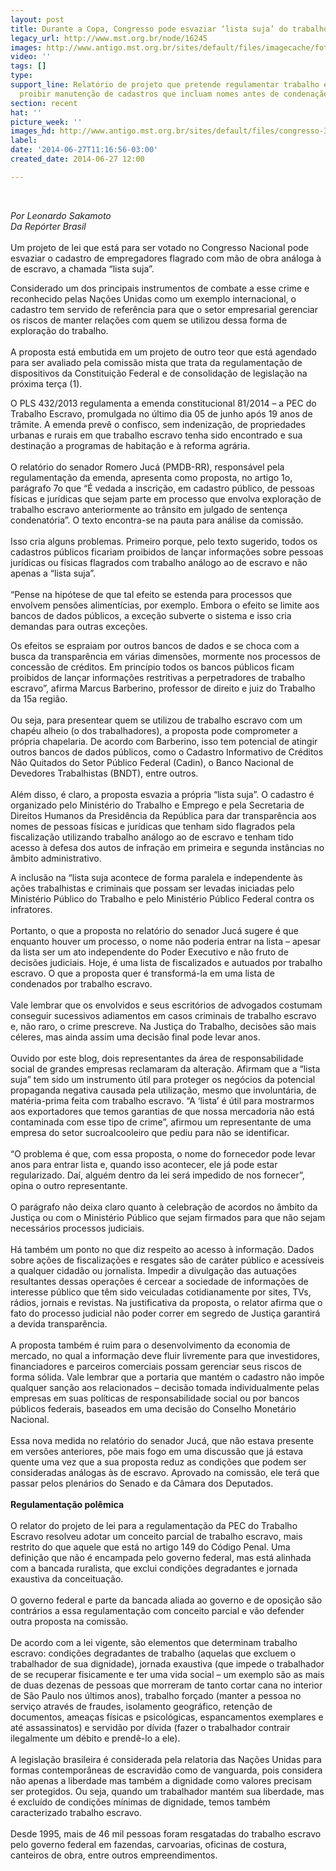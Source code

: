 ```yaml
---
layout: post
title: Durante a Copa, Congresso pode esvaziar ‘lista suja’ do trabalho escravo
legacy_url: http://www.mst.org.br/node/16245
images: http://www.antigo.mst.org.br/sites/default/files/imagecache/foto_destaque/congresso-33.jpg
video: ''
tags: []
type: 
support_line: Relatório de projeto que pretende regulamentar trabalho escravo quer
  proibir manutenção de cadastros que incluam nomes antes de condenação judicial
section: recent
hat: ''
picture_week: ''
images_hd: http://www.antigo.mst.org.br/sites/default/files/congresso-33.jpg
label: 
date: '2014-06-27T11:16:56-03:00'
created_date: 2014-06-27 12:00

---
```

<p>&nbsp;</p><p><em>Por Leonardo Sakamoto<br>Da Repórter Brasil</em><br><br>Um projeto de lei que está para ser votado no Congresso Nacional pode esvaziar o cadastro de empregadores flagrado com mão de obra análoga à de escravo, a chamada “lista suja”.</p><p>Considerado um dos principais instrumentos de combate a esse crime e reconhecido pelas Nações Unidas como um exemplo internacional, o cadastro tem servido de referência para que o setor empresarial gerenciar os riscos de manter relações com quem se utilizou dessa forma de exploração do trabalho.<br><br>A proposta está embutida em um projeto de outro teor que está agendado para ser avaliado pela comissão mista que trata da regulamentação de dispositivos da Constituição Federal e de consolidação de legislação na próxima terça (1).</p><p>O PLS 432/2013 regulamenta a emenda constitucional 81/2014 – a PEC do Trabalho Escravo, promulgada no último dia 05 de junho após 19 anos de trâmite. A emenda prevê o confisco, sem indenização, de propriedades urbanas e rurais em que trabalho escravo tenha sido encontrado e sua destinação a programas de habitação e à reforma agrária.<br><br>O relatório do senador Romero Jucá (PMDB-RR), responsável pela regulamentação da emenda, apresenta como proposta, no artigo 1o, parágrafo 7o que “É vedada a inscrição, em cadastro público, de pessoas físicas e jurídicas que sejam parte em processo que envolva exploração de trabalho escravo anteriormente ao trânsito em julgado de sentença condenatória”. O texto encontra-se na pauta para análise da comissão.<br><br>Isso cria alguns problemas. Primeiro porque, pelo texto sugerido, todos os cadastros públicos ficariam proibidos de lançar informações sobre pessoas jurídicas ou físicas flagrados com trabalho análogo ao de escravo e não apenas a “lista suja”.<br><br>“Pense na hipótese de que tal efeito se estenda para processos que envolvem pensões alimentícias, por exemplo. Embora o efeito se limite aos bancos de dados públicos, a exceção subverte o sistema e isso cria demandas para outras exceções.</p><p>Os efeitos se espraiam por outros bancos de dados e se choca com a busca da transparência em várias dimensões, mormente nos processos de concessão de créditos. Em princípio todos os bancos públicos ficam proibidos de lançar informações restritivas a perpetradores de trabalho escravo”, afirma Marcus Barberino, professor de direito e juiz do Trabalho da 15a região.<br><br>Ou seja, para presentear quem se utilizou de trabalho escravo com um chapéu alheio (o dos trabalhadores), a proposta pode comprometer a própria chapelaria. De acordo com Barberino, isso tem potencial de atingir outros bancos de dados públicos, como o Cadastro Informativo de Créditos Não Quitados do Setor Público Federal (Cadin), o Banco Nacional de Devedores Trabalhistas (BNDT), entre outros.<br><br>Além disso, é claro, a proposta esvazia a própria “lista suja”. O cadastro é organizado pelo Ministério do Trabalho e Emprego e pela Secretaria de Direitos Humanos da Presidência da República para dar transparência aos nomes de pessoas físicas e jurídicas que tenham sido flagrados pela fiscalização utilizando trabalho análogo ao de escravo e tenham tido acesso à defesa dos autos de infração em primeira e segunda instâncias no âmbito administrativo.</p><p>A inclusão na “lista suja acontece de forma paralela e independente às ações trabalhistas e criminais que possam ser levadas iniciadas pelo Ministério Público do Trabalho e pelo Ministério Público Federal contra os infratores.<br><br>Portanto, o que a proposta no relatório do senador Jucá sugere é que enquanto houver um processo, o nome não poderia entrar na lista – apesar da lista ser um ato independente do Poder Executivo e não fruto de decisões judiciais. Hoje, é uma lista de fiscalizados e autuados por trabalho escravo. O que a proposta quer é transformá-la em uma lista de condenados por trabalho escravo.<br><br>Vale lembrar que os envolvidos e seus escritórios de advogados costumam conseguir sucessivos adiamentos em casos criminais de trabalho escravo e, não raro, o crime prescreve. Na Justiça do Trabalho, decisões são mais céleres, mas ainda assim uma decisão final pode levar anos.<br><br>Ouvido por este blog, dois representantes da área de responsabilidade social de grandes empresas reclamaram da alteração. Afirmam que a “lista suja” tem sido um instrumento útil para proteger os negócios da potencial propaganda negativa causada pela utilização, mesmo que involuntária, de matéria-prima feita com trabalho escravo. “A ‘lista’ é útil para mostrarmos aos exportadores que temos garantias de que nossa mercadoria não está contaminada com esse tipo de crime”, afirmou um representante de uma empresa do setor sucroalcooleiro que pediu para não se identificar.<br><br>“O problema é que, com essa proposta, o nome do fornecedor pode levar anos para entrar lista e, quando isso acontecer, ele já pode estar regularizado. Daí, alguém dentro da lei será impedido de nos fornecer”, opina o outro representante.<br><br>O parágrafo não deixa claro quanto à celebração de acordos no âmbito da Justiça ou com o Ministério Público que sejam firmados para que não sejam necessários processos judiciais.<br><br>Há também um ponto no que diz respeito ao acesso à informação. Dados sobre ações de fiscalizações e resgates são de caráter público e acessíveis a qualquer cidadão ou jornalista. Impedir a divulgação das autuações resultantes dessas operações é cercear a sociedade de informações de interesse público que têm sido veiculadas cotidianamente por sites, TVs, rádios, jornais e revistas. Na justificativa da proposta, o relator afirma que o fato do processo judicial não poder correr em segredo de Justiça garantirá a devida transparência.<br><br>A proposta também é ruim para o desenvolvimento da economia de mercado, no qual a informação deve fluir livremente para que investidores, financiadores e parceiros comerciais possam gerenciar seus riscos de forma sólida. Vale lembrar que a portaria que mantém o cadastro não impõe qualquer sanção aos relacionados – decisão tomada individualmente pelas empresas em suas políticas de responsabilidade social ou por bancos públicos federais, baseados em uma decisão do Conselho Monetário Nacional.<br><br>Essa nova medida no relatório do senador Jucá, que não estava presente em versões anteriores, põe mais fogo em uma discussão que já estava quente uma vez que a sua proposta reduz as condições que podem ser consideradas análogas às de escravo. Aprovado na comissão, ele terá que passar pelos plenários do Senado e da Câmara dos Deputados.<br><br><strong>Regulamentação polêmica</strong> <br><br>O relator do projeto de lei para a regulamentação da PEC do Trabalho Escravo resolveu adotar um conceito parcial de trabalho escravo, mais restrito do que aquele que está no artigo 149 do Código Penal. Uma definição que não é encampada pelo governo federal, mas está alinhada com a bancada ruralista, que exclui condições degradantes e jornada exaustiva da conceituação.<br><br>O governo federal e parte da bancada aliada ao governo e de oposição são contrários a essa regulamentação com conceito parcial e vão defender outra proposta na comissão.<br><br>De acordo com a lei vigente, são elementos que determinam trabalho escravo: condições degradantes de trabalho (aquelas que excluem o trabalhador de sua dignidade), jornada exaustiva (que impede o trabalhador de se recuperar fisicamente e ter uma vida social – um exemplo são as mais de duas dezenas de pessoas que morreram de tanto cortar cana no interior de São Paulo nos últimos anos), trabalho forçado (manter a pessoa no serviço através de fraudes, isolamento geográfico, retenção de documentos, ameaças físicas e psicológicas, espancamentos exemplares e até assassinatos) e servidão por dívida (fazer o trabalhador contrair ilegalmente um débito e prendê-lo a ele).<br><br>A legislação brasileira é considerada pela relatoria das Nações Unidas para formas contemporâneas de escravidão como de vanguarda, pois considera não apenas a liberdade mas também a dignidade como valores precisam ser protegidos. Ou seja, quando um trabalhador mantém sua liberdade, mas é excluído de condições mínimas de dignidade, temos também caracterizado trabalho escravo.<br><br>Desde 1995, mais de 46 mil pessoas foram resgatadas do trabalho escravo pelo governo federal em fazendas, carvoarias, oficinas de costura, canteiros de obra, entre outros empreendimentos.</p>

